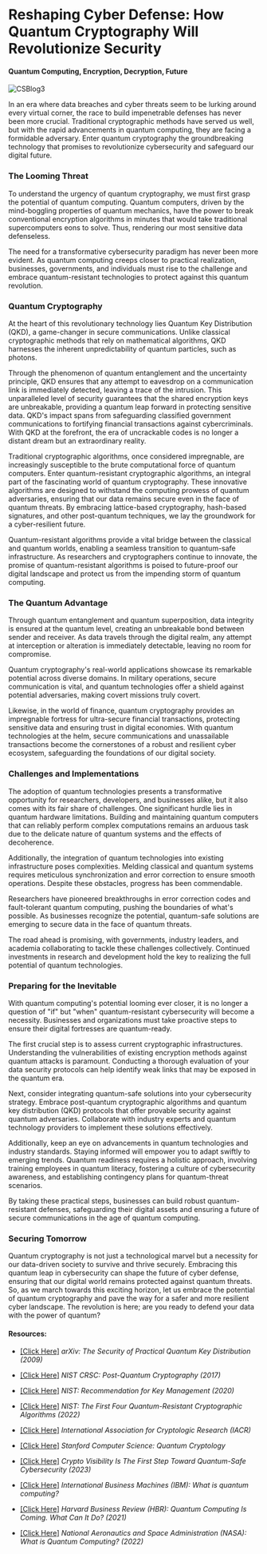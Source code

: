 # Reshaping Cyber Defense: How Quantum Cryptography Will Revolutionize Security
#### Quantum Computing, Encryption, Decryption, Future

![CSBlog3](https://github.com/CJanecka/My-Blog/assets/131223318/1149a5f2-3d14-4f14-9d14-9b798512d11b)

In an era where data breaches and cyber threats seem to be lurking around every virtual corner, the race to build impenetrable defenses has never been more crucial. Traditional cryptographic methods have served us well, 
but with the rapid advancements in quantum computing, they are facing a formidable adversary. Enter quantum cryptography the groundbreaking technology that promises to revolutionize cybersecurity and safeguard our digital 
future.

### The Looming Threat

To understand the urgency of quantum cryptography, we must first grasp the potential of quantum computing. Quantum computers, driven by the mind-boggling properties of quantum mechanics, have the power to break conventional encryption algorithms in minutes that would take traditional supercomputers eons to solve. Thus, rendering our most sensitive data defenseless.

The need for a transformative cybersecurity paradigm has never been more evident. As quantum computing creeps closer to practical realization, businesses, governments, and individuals must rise to the challenge and embrace quantum-resistant technologies to protect against this quantum revolution.

### Quantum Cryptography

At the heart of this revolutionary technology lies Quantum Key Distribution (QKD), a game-changer in secure communications. Unlike classical cryptographic methods that rely on mathematical algorithms, QKD harnesses the inherent unpredictability of quantum particles, such as photons.

Through the phenomenon of quantum entanglement and the uncertainty principle, QKD ensures that any attempt to eavesdrop on a communication link is immediately detected, leaving a trace of the intrusion. This unparalleled level of security guarantees that the shared encryption keys are unbreakable, providing a quantum leap forward in protecting sensitive data. QKD's impact spans from safeguarding classified government communications to fortifying financial transactions against cybercriminals. With QKD at the forefront, the era of uncrackable codes is no longer a distant dream but an extraordinary reality.

Traditional cryptographic algorithms, once considered impregnable, are increasingly susceptible to the brute computational force of quantum computers. Enter quantum-resistant cryptographic algorithms, an integral part of the fascinating world of quantum cryptography. These innovative algorithms are designed to withstand the computing prowess of quantum adversaries, ensuring that our data remains secure even in the face of quantum threats. By embracing lattice-based cryptography, hash-based signatures, and other post-quantum techniques, we lay the groundwork for a cyber-resilient future.

Quantum-resistant algorithms provide a vital bridge between the classical and quantum worlds, enabling a seamless transition to quantum-safe infrastructure. As researchers and cryptographers continue to innovate, the promise of quantum-resistant algorithms is poised to future-proof our digital landscape and protect us from the impending storm of quantum computing.

### The Quantum Advantage

Through quantum entanglement and quantum superposition, data integrity is ensured at the quantum level, creating an unbreakable bond between sender and receiver. As data travels through the digital realm, any attempt at interception or alteration is immediately detectable, leaving no room for compromise.

Quantum cryptography's real-world applications showcase its remarkable potential across diverse domains. In military operations, secure communication is vital, and quantum technologies offer a shield against potential adversaries, making covert missions truly covert.

Likewise, in the world of finance, quantum cryptography provides an impregnable fortress for ultra-secure financial transactions, protecting sensitive data and ensuring trust in digital economies. With quantum technologies at the helm, secure communications and unassailable transactions become the cornerstones of a robust and resilient cyber ecosystem, safeguarding the foundations of our digital society.

### Challenges and Implementations

The adoption of quantum technologies presents a transformative opportunity for researchers, developers, and businesses alike, but it also comes with its fair share of challenges. One significant hurdle lies in quantum hardware limitations. Building and maintaining quantum computers that can reliably perform complex computations remains an arduous task due to the delicate nature of quantum systems and the effects of decoherence.

Additionally, the integration of quantum technologies into existing infrastructure poses complexities. Melding classical and quantum systems requires meticulous synchronization and error correction to ensure smooth operations. Despite these obstacles, progress has been commendable.

Researchers have pioneered breakthroughs in error correction codes and fault-tolerant quantum computing, pushing the boundaries of what's possible. As businesses recognize the potential, quantum-safe solutions are emerging to secure data in the face of quantum threats.

The road ahead is promising, with governments, industry leaders, and academia collaborating to tackle these challenges collectively. Continued investments in research and development hold the key to realizing the full potential of quantum technologies.

### Preparing for the Inevitable

With quantum computing's potential looming ever closer, it is no longer a question of "if" but "when" quantum-resistant cybersecurity will become a necessity. Businesses and organizations must take proactive steps to ensure their digital fortresses are quantum-ready.

The first crucial step is to assess current cryptographic infrastructures. Understanding the vulnerabilities of existing encryption methods against quantum attacks is paramount. Conducting a thorough evaluation of your data security protocols can help identify weak links that may be exposed in the quantum era.

Next, consider integrating quantum-safe solutions into your cybersecurity strategy. Embrace post-quantum cryptographic algorithms and quantum key distribution (QKD) protocols that offer provable security against quantum adversaries. Collaborate with industry experts and quantum technology providers to implement these solutions effectively.

Additionally, keep an eye on advancements in quantum technologies and industry standards. Staying informed will empower you to adapt swiftly to emerging trends. Quantum readiness requires a holistic approach, involving training employees in quantum literacy, fostering a culture of cybersecurity awareness, and establishing contingency plans for quantum-threat scenarios.

By taking these practical steps, businesses can build robust quantum-resistant defenses, safeguarding their digital assets and ensuring a future of secure communications in the age of quantum computing.

### Securing Tomorrow

Quantum cryptography is not just a technological marvel but a necessity for our data-driven society to survive and thrive securely. Embracing this quantum leap in cybersecurity can shape the future of cyber defense, ensuring that our digital world remains protected against quantum threats. So, as we march towards this exciting horizon, let us embrace the potential of quantum cryptography and pave the way for a safer and more resilient cyber landscape. The revolution is here; are you ready to defend your data with the power of quantum?

#### Resources:

- [[Click Here]](https://arxiv.org/pdf/0802.4155.pdf) *arXiv: The Security of Practical Quantum Key Distribution (2009)*

- [[Click Here]](https://csrc.nist.gov/Projects/Post-Quantum-Cryptography) *NIST CRSC: Post-Quantum Cryptography (2017)*

- [[Click Here]](https://nvlpubs.nist.gov/nistpubs/SpecialPublications/NIST.SP.800-57pt1r5.pdf) *NIST: Recommendation for Key Management (2020)*

- [[Click Here]](https://www.nist.gov/news-events/news/2022/07/nist-announces-first-four-quantum-resistant-cryptographic-algorithms) *NIST: The First Four Quantum-Resistant Cryptographic Algorithms (2022)*

- [[Click Here]](https://www.iacr.org/) *International Association for Cryptologic Research (IACR)*

- [[Click Here]](https://cs.stanford.edu/people/adityaj/QuantumCryptography.pdf) *Stanford Computer Science: Quantum Cryptology*

- [[Click Here]](https://www.forbes.com/sites/forbestechcouncil/2023/07/25/crypto-visibility-is-the-first-step-toward-quantum-safe-cybersecurity/?sh=47d937a57532) *Crypto Visibility Is The First Step Toward Quantum-Safe Cybersecurity (2023)*

- [[Click Here]](https://www.ibm.com/topics/quantum-computing) *International Business Machines (IBM): What is quantum computing?*

- [[Click Here]](https://hbr.org/2021/07/quantum-computing-is-coming-what-can-it-do) *Harvard Business Review (HBR): Quantum Computing Is Coming. What Can It Do? (2021)*

- [[Click Here]](https://www.nasa.gov/ames/quantum-computing) *National Aeronautics and Space Administration (NASA): What is Quantum Computing? (2022)*
